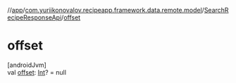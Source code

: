 //[app](../../../index.md)/[com.yuriikonovalov.recipeapp.framework.data.remote.model](../index.md)/[SearchRecipeResponseApi](index.md)/[offset](offset.md)

# offset

[androidJvm]\
val [offset](offset.md): [Int](https://kotlinlang.org/api/latest/jvm/stdlib/kotlin/-int/index.html)? = null
